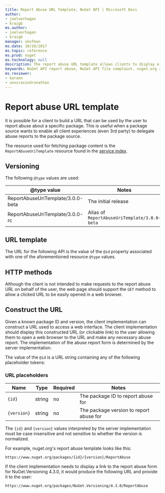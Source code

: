 ```yaml
---
title: Report Abuse URL Template, NuGet API | Microsoft Docs
author:
- joelverhagen
- kraigb
ms.author:
- joelverhagen
- kraigb
manager: skofman
ms.date: 10/26/2017
ms.topic: reference
ms.prod: nuget
ms.technology: null
description: The report abuse URL template allows clients to display a report abuse link in their UI.
keywords: NuGet API report abuse, NuGet API file complaint, nuget.org report URL template
ms.reviewer:
- karann
- unniravindranathan
---
```


# Report abuse URL template

It is possible for a client to build a URL that can be used by the user to report abuse about a specific package. This
is useful when a package source wants to enable all client experiences (even 3rd party) to delegate abuse reports to
the package source.

The resource used for fetching package content is the `ReportAbuseUriTemplate` resource found in the
[service index](service-index.md).

## Versioning

The following `@type` values are used:

@type value                       | Notes
--------------------------------- | -----
ReportAbuseUriTemplate/3.0.0-beta | The initial release
ReportAbuseUriTemplate/3.0.0-rc   | Alias of `ReportAbuseUriTemplate/3.0.0-beta`

## URL template

The URL for the following API is the value of the `@id` property associated with one of the aforementioned
resource `@type` values.

## HTTP methods

Although the client is not intended to make requests to the report abuse URL on behalf of the user, the web page
should support the `GET` method to allow a clicked URL to be easily opened in a web browser.

## Construct the URL

Given a known package ID and version, the client implementation can construct a URL used to access a web interface. The
client implementation should display this constructed URL (or clickable link) to the user allowing them to open a web
browser to the URL and make any necessary abuse report. The implementation of the abuse report form is determined by
the server implementation.

The value of the `@id` is a URL string containing any of the following placeholder tokens:

### URL placeholders

Name        | Type    | Required | Notes
----------- | ------- | -------- | -----
`{id}`      | string  | no       | The package ID to report abuse for
`{version}` | string  | no       | The package version to report abuse for

The `{id}` and `{version}` values interpreted by the server implementation must be case insensitive and not sensitive to
whether the version is normalized.

For example, nuget.org's report abuse template looks like this:

    https://www.nuget.org/packages/{id}/{version}/ReportAbuse

If the client implementation needs to display a link to the report abuse form for NuGet.Versioning 4.3.0, it would
produce the following URL and provide it to the user:

    https://www.nuget.org/packages/NuGet.Versioning/4.3.0/ReportAbuse
